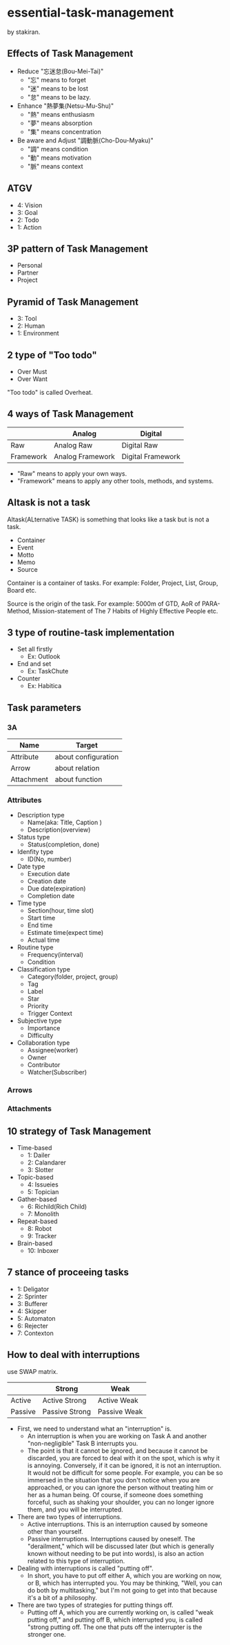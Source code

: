 # essential-task-management
by stakiran.

## Effects of Task Management
- Reduce "忘迷怠(Bou-Mei-Tai)"
    - "忘" means to forget
    - "迷" means to be lost
    - "怠" means to be lazy.
- Enhance "熱夢集(Netsu-Mu-Shu)"
    - "熱" means enthusiasm
    - "夢" means absorption
    - "集" means concentration
- Be aware and Adjust "調動脈(Cho-Dou-Myaku)"
    - "調" means condition
    - "動" means motivation
    - "脈" means context

## ATGV
- 4: Vision
- 3: Goal
- 2: Todo
- 1: Action

## 3P pattern of Task Management
- Personal
- Partner
- Project

## Pyramid of Task Management
- 3: Tool
- 2: Human
- 1: Environment

## 2 type of "Too todo"
- Over Must
- Over Want

"Too todo" is called Overheat.

## 4 ways of Task Management

|           | Analog | Digital |
| --------- | ------ | ------- |
| Raw       | Analog Raw | Digital Raw |
| Framework | Analog Framework | Digital Framework |

- "Raw" means to apply your own ways.
- "Framework" means to apply any other tools, methods, and systems.

## Altask is not a task
Altask(ALternative TASK) is something that looks like a task but is not a task.

- Container
- Event
- Motto
- Memo
- Source

Container is a container of tasks. For example: Folder, Project, List, Group, Board etc.

Source is the origin of the task. For example: 5000m of GTD, AoR of PARA-Method, Mission-statement of The 7 Habits of Highly Effective People etc.

## 3 type of routine-task implementation
- Set all firstly
    - Ex: Outlook
- End and set
    - Ex: TaskChute
- Counter
    - Ex: Habitica

## Task parameters

### 3A
| Name | Target |
| ---- | ---- |
| Attribute | about configuration |
| Arrow | about relation |
| Attachment | about function |

### Attributes
- Description type
    - Name(aka: Title, Caption )
    - Description(overview)
- Status type
    - Status(completion, done)
- Idenfity type
    - ID(No, number)
- Date type
    - Execution date
    - Creation date
    - Due date(expiration)
    - Completion date
- Time type
    - Section(hour, time slot)
    - Start time
    - End time
    - Estimate time(expect time)
    - Actual time
- Routine type
    - Frequency(interval)
    - Condition
- Classification type
    - Category(folder, project, group)
    - Tag
    - Label
    - Star
    - Priority
    - Trigger Context
- Subjective type
    - Importance
    - Difficulty
- Collaboration type
    - Assignee(worker)
    - Owner
    - Contributor
    - Watcher(Subscriber)

### Arrows

### Attachments

## 10 strategy of Task Management
- Time-based
    - 1: Dailer
    - 2: Calandarer
    - 3: Slotter
- Topic-based
    - 4: Issueies
    - 5: Topician
- Gather-based
    - 6: Richild(Rich Child)
    - 7: Monolith
- Repeat-based
    - 8: Robot
    - 9: Tracker
- Brain-based
    - 10: Inboxer

## 7 stance of proceeing tasks
- 1: Deligator
- 2: Sprinter
- 3: Bufferer
- 4: Skipper
- 5: Automaton
- 6: Rejecter
- 7: Contexton

## How to deal with interruptions
use SWAP matrix.

|         | Strong | Weak |
| ------- | ------ | ---- |
| Active  | Active Strong | Active Weak |
| Passive | Passive Strong | Passive Weak |

- First, we need to understand what an "interruption" is.
    - An interruption is when you are working on Task A and another "non-negligible" Task B interrupts you.
    - The point is that it cannot be ignored, and because it cannot be discarded, you are forced to deal with it on the spot, which is why it is annoying. Conversely, if it can be ignored, it is not an interruption. It would not be difficult for some people. For example, you can be so immersed in the situation that you don't notice when you are approached, or you can ignore the person without treating him or her as a human being. Of course, if someone does something forceful, such as shaking your shoulder, you can no longer ignore them, and you will be interrupted.
- There are two types of interruptions.
    - Active interruptions. This is an interruption caused by someone other than yourself.
    - Passive interruptions. Interruptions caused by oneself. The "derailment," which will be discussed later (but which is generally known without needing to be put into words), is also an action related to this type of interruption.
- Dealing with interruptions is called "putting off".
    - In short, you have to put off either A, which you are working on now, or B, which has interrupted you. You may be thinking, "Well, you can do both by multitasking," but I'm not going to get into that because it's a bit of a philosophy.
- There are two types of strategies for putting things off.
    - Putting off A, which you are currently working on, is called "weak putting off," and putting off B, which interrupted you, is called "strong putting off. The one that puts off the interrupter is the stronger one.
